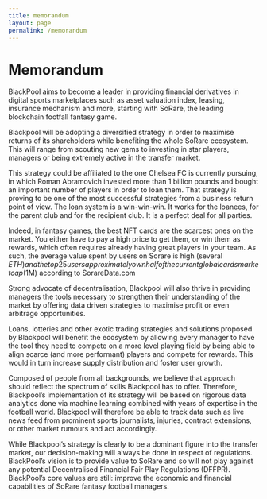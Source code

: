 ```yaml
---
title: memorandum
layout: page
permalink: /memorandum
---
```


# Memorandum

BlackPool aims to become a leader in providing financial derivatives in digital sports marketplaces such as asset valuation index, leasing, insurance mechanism and more, starting with SoRare, the leading blockchain footfall fantasy game.

Blackpool will be adopting a diversified strategy in order to maximise returns of its shareholders while benefiting the whole SoRare ecosystem. This will range from scouting new gems to investing in star players, managers or being extremely active in the transfer market.

This strategy could be affiliated to the one Chelsea FC is currently pursuing, in which Roman Abramovich invested more than 1 billion pounds and bought an important number of players in order to loan them. That strategy is proving to be one of the most successful strategies from a business return point of view. The loan system is a win-win-win. It works for the loanees, for the parent club and for the recipient club. It is a perfect deal for all parties.

Indeed, in fantasy games, the best NFT cards are the scarcest ones on the market. You either have to pay a high price to get them, or win them as rewards, which often requires already having great players in your team. As such, the average value spent by users on Sorare is high (several $ETH) and the top 25 users approximately own half of the current global cards market cap ($1M) according to SorareData.com

Strong advocate of decentralisation, Blackpool will also thrive in providing managers the tools necessary to strengthen their understanding of the market by offering data driven strategies to maximise profit or even arbitrage opportunities.

Loans, lotteries and other exotic trading strategies and solutions proposed by Blackpool will benefit the ecosystem by allowing every manager to have the tool they need to compete on a more level playing field by being able to align scarce (and more performant) players and compete for rewards. This would in turn increase supply distribution and foster user growth.

Composed of people from all backgrounds, we believe that approach should reflect the spectrum of skills Blackpool has to offer. Therefore, Blackpool’s implementation of its strategy will be based on rigorous data analytics done via machine learning combined with years of expertise in the football world.  Blackpool will therefore be able to track data such as live news feed from prominent sports journalists, injuries, contract extensions, or other market rumours and act accordingly.

While Blackpool’s strategy is clearly to be a dominant figure into the transfer market, our decision-making will always be done in respect of regulations. BlackPool’s vision is to provide value to SoRare and so will not play against any potential Decentralised Financial Fair Play Regulations (DFFPR). BlackPool’s core values are still: improve the economic and financial capabilities of SoRare fantasy football managers.
